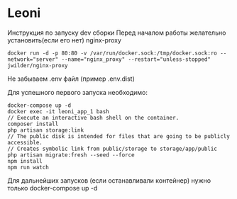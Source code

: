 # Leoni
Инструкция по запуску dev сборки
Перед началом работы желательно установить(если его нет) nginx-proxy
```Shell
docker run -d -p 80:80 -v /var/run/docker.sock:/tmp/docker.sock:ro --network="server" --name="nginx_proxy" --restart="unless-stopped" jwilder/nginx-proxy
```
Не забываем .env файл (пример .env.dist)

Для успешного первого запуска необходимо:
```Shell
docker-compose up -d
docker exec -it leoni_app_1 bash 
// Execute an interactive bash shell on the container.
composer install
php artisan storage:link
// The public disk is intended for files that are going to be publicly accessible. 
// Creates symbolic link from public/storage to storage/app/public
php artisan migrate:fresh --seed --force
npm install
npm run watch
```
Для дальнейших запусков (если останавливали контейнер) нужно только docker-compose up -d

